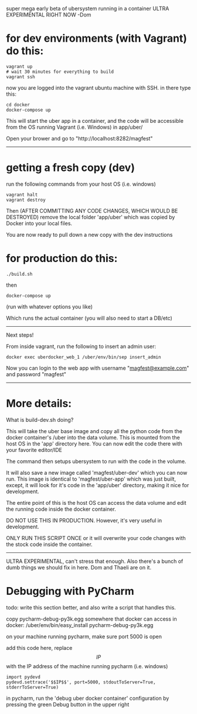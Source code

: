 super mega early beta of ubersystem running in a container
ULTRA EXPERIMENTAL RIGHT NOW
-Dom

for dev environments (with Vagrant) do this:
===

```
vagrant up
# wait 30 minutes for everything to build
vagrant ssh
```

now you are logged into the vagrant ubuntu machine with SSH.  in there type this:

```
cd docker
docker-compose up
```

This will start the uber app in a container, and the code will be accessible from the OS running Vagrant (i.e. Windows) in app/uber/

Open your brower and go to "http://localhost:8282/magfest"

--------------

getting a fresh copy (dev)
===

run the following commands from your host OS (i.e. windows)
```
vagrant halt
vagrant destroy
```

Then (AFTER COMMITTING ANY CODE CHANGES, WHICH WOULD BE DESTROYED) remove the local folder 'app/uber' which was copied by Docker into your local files.

You are now ready to pull down a new copy with the dev instructions

for production do this:
===

```
./build.sh
```

then

```
docker-compose up
```
(run with whatever options you like)

Which runs the actual container (you will also need to start a DB/etc)

--------------

Next steps!

From inside vagrant, run the following to insert an admin user:

```
docker exec uberdocker_web_1 /uber/env/bin/sep insert_admin
```

Now you can login to the web app with username "magfest@example.com" and password "magfest"

---------------

More details:
====

What is build-dev.sh doing?

This will take the uber base image and copy all the python code from 
the docker container's /uber into the data volume. 
This is mounted from the host OS in the 'app' directory here.  You can now
edit the code there with your favorite editor/IDE

The command then setups ubersystem to run with the code in the volume.

It will also save a new image called 'magfest/uber-dev' which you can now run.
This image is identical to 'magfest/uber-app' which was just built, except,
it will look for it's code in the 'app/uber' directory, making it nice for
development.

The entire point of this is the host OS can access the data volume and 
edit the running code inside the docker container.

DO NOT USE THIS IN PRODUCTION. However, it's very useful in development.

ONLY RUN THIS SCRIPT ONCE or it will overwrite your code changes with the
stock code inside the container.

-----------

ULTRA EXPERIMENTAL, can't stress that enough.  Also there's a bunch of dumb
things we should fix in here.  Dom and Thaeli are on it.


Debugging with PyCharm
========

todo: write this section better, and also write a script that handles this.

copy pycharm-debug-py3k.egg somewhere that docker can access
in docker: /uber/env/bin/easy_install pycharm-debug-py3k.egg
 
on your machine running pycharm, make sure port 5000 is open

add this code here, replace $$IP$$ with the IP address of the machine running pycharm (i.e. windows) 
```
import pydevd
pydevd.settrace('$$IP$$', port=5000, stdoutToServer=True, stderrToServer=True)
```

in pycharm, run the 'debug uber docker container' configuration by pressing the green Debug button in the upper right
